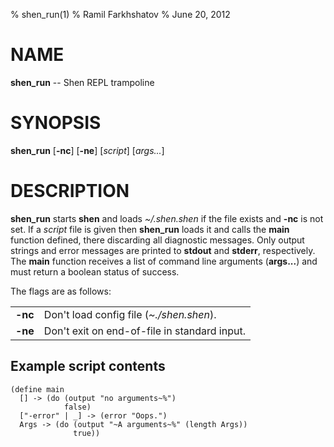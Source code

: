 % shen_run(1)
% Ramil Farkhshatov
% June 20, 2012


# NAME

**shen_run** -- Shen REPL trampoline


# SYNOPSIS

**shen_run** [**-nc**] [**-ne**] [*script*] [*args...*]

# DESCRIPTION

**shen_run** starts **shen** and loads *~/.shen.shen* if the file exists and
**-nc** is not set. If a *script* file is given then **shen_run** loads it and
calls the **main** function defined, there discarding all diagnostic messages.
Only output strings and error messages are printed to **stdout** and **stderr**,
respectively. The **main** function receives a list of command line arguments
(**args...**) and must return a boolean status of success.

The flags are as follows:

|         |                                              |
|---------|----------------------------------------------|
| **-nc** | Don't load config file (*~./shen.shen*).     |
| **-ne** | Don't exit on end-of-file in standard input. |

## Example script contents

```shen
(define main
  [] -> (do (output "no arguments~%")
            false)
  ["-error" | _] -> (error "Oops.")
  Args -> (do (output "~A arguments~%" (length Args))
              true))
```
